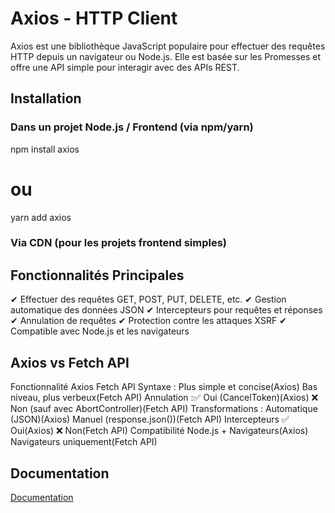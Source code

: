 # Axios - HTTP Client


Axios est une bibliothèque JavaScript populaire pour effectuer des requêtes HTTP depuis un navigateur ou Node.js. Elle est basée sur les Promesses et offre une API simple pour interagir avec des APIs REST.
 

## Installation
### Dans un projet Node.js / Frontend (via npm/yarn)

npm install axios
# ou
yarn add axios

### Via CDN (pour les projets frontend simples)
<script src="https://cdn.jsdelivr.net/npm/axios/dist/axios.min.js"></script>

## Fonctionnalités Principales

✔ Effectuer des requêtes GET, POST, PUT, DELETE, etc.
✔ Gestion automatique des données JSON
✔ Intercepteurs pour requêtes et réponses
✔ Annulation de requêtes
✔ Protection contre les attaques XSRF
✔ Compatible avec Node.js et les navigateurs


## Axios vs Fetch API

Fonctionnalité	Axios	Fetch API
Syntaxe	:
Plus simple et concise(Axios)	 Bas niveau, plus verbeux(Fetch API)
Annulation :✅ Oui (CancelToken)(Axios)	❌ Non (sauf avec AbortController)(Fetch API)
Transformations	: Automatique (JSON)(Axios)	Manuel (response.json())(Fetch API)
Intercepteurs	✅ Oui(Axios)	❌ Non(Fetch API)
Compatibilité	Node.js + Navigateurs(Axios)	Navigateurs uniquement(Fetch API)



## Documentation

[Documentation](https://axios-http.com/docs/intro)




